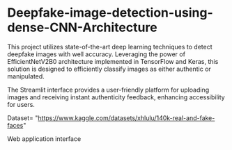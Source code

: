 # Deepfake-image-detection-using-dense-CNN-Architecture
This project utilizes state-of-the-art deep learning techniques to detect deepfake images with well accuracy. Leveraging the power of EfficientNetV2B0 architecture implemented in TensorFlow and Keras, this solution is designed to efficiently classify images as either authentic or manipulated.

The Streamlit interface provides a user-friendly platform for uploading images and receiving instant authenticity feedback, enhancing accessibility for users. 

Dataset= "https://www.kaggle.com/datasets/xhlulu/140k-real-and-fake-faces"

Web application interface 
